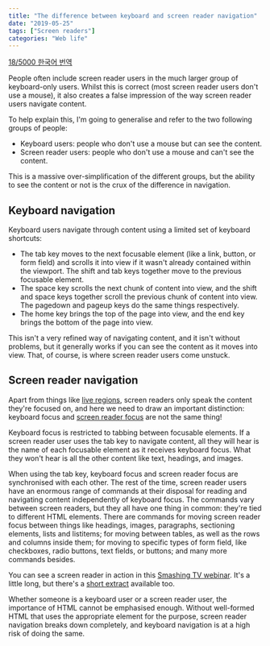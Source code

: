 ```yaml
---
title: "The difference between keyboard and screen reader navigation"
date: "2019-05-25"
tags: ["Screen readers"]
categories: "Web life"
---
```


[18/5000 한국어 번역](https://web-for-all.tistory.com/4)

People often include screen reader users in the much larger group of keyboard-only users. Whilst this is correct (most screen reader users don't use a mouse), it also creates a false impression of the way screen reader users navigate content.

To help explain this, I'm going to generalise and refer to the two following groups of people:

- Keyboard users: people who don't use a mouse but can see the content.
- Screen reader users: people who don't use a mouse and can't see the content.

This is a massive over-simplification of the different groups, but the ability to see the content or not is the crux of the difference in navigation.

## Keyboard navigation

Keyboard users navigate through content using a limited set of keyboard shortcuts:

- The tab key moves to the next focusable element (like a link, button, or form field) and scrolls it into view if it wasn't already contained within the viewport. The shift and tab keys together move to the previous focusable element.
- The space key scrolls the next chunk of content into view, and the shift and space keys together scroll the previous chunk of content into view. The pagedown and pageup keys do the same things respectively.
- The home key brings the top of the page into view, and the end key brings the bottom of the page into view.

This isn't a very refined way of navigating content, and it isn't without problems, but it generally works if you can see the content as it moves into view. That, of course, is where screen reader users come unstuck.

## Screen reader navigation

Apart from things like [live regions](/accessible-forms-with-aria-live-regions/), screen readers only speak the content they're focused on, and here we need to draw an important distinction: keyboard focus and [screen reader focus](/understanding-screen-reader-interaction-modes/) are not the same thing!

Keyboard focus is restricted to tabbing between focusable elements. If a screen reader user uses the tab key to navigate content, all they will hear is the name of each focusable element as it receives keyboard focus. What they won't hear is all the other content like text, headings, and images.

When using the tab key, keyboard focus and screen reader focus are synchronised with each other. The rest of the time, screen reader users have an enormous range of commands at their disposal for reading and navigating content independently of keyboard focus. The commands vary between screen readers, but they all have one thing in common: they're tied to different HTML elements. There are commands for moving screen reader focus between things like headings, images, paragraphs, sectioning elements, lists and listitems; for moving between tables, as well as the rows and columns inside them; for moving to specific types of form field, like checkboxes, radio buttons, text fields, or buttons; and many more commands besides.

You can see a screen reader in action in this [Smashing TV webinar](https://www.youtube.com/watch?v=OUDV1gqs9GA). It's a little long, but there's a [short extract](https://www.youtube.com/watch?v=iUCYPM6up9M&feature=youtu.be) available too.

Whether someone is a keyboard user or a screen reader user, the importance of HTML cannot be emphasised enough. Without well-formed HTML that uses the appropriate element for the purpose, screen reader navigation breaks down completely, and keyboard navigation is at a high risk of doing the same.
